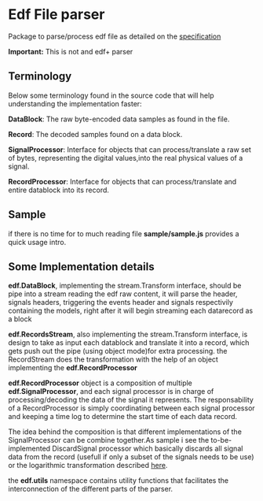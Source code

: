 # Edf File parser

Package to parse/process edf file as detailed on the [specification](http://www.edfplus.info/specs/edf.html) 

**Important:** This is not and edf+ parser

## Terminology

Below some terminology found in the source code that will help understanding the implementation faster:

**DataBlock**: The raw byte-encoded data samples as found in the file.

**Record**: The decoded samples found on a data block.

**SignalProcessor**: Interface for objects that can process/translate a raw set of bytes, representing the digital values,into the real physical values of a signal.

**RecordProcessor**: Interface for objects that can process/translate and entire datablock into its record.

## Sample

if there is no time for to much reading file **sample/sample.js** provides a quick usage intro.

## Some Implementation details

**edf.DataBlock**, implementing the stream.Transform interface, should be pipe into a stream reading the edf raw content, it
will parse the header, signals headers, triggering the events header and signals respectivily containing the models, right after
it will begin streaming each datarecord as a block

**edf.RecordsStream**, also implementing the stream.Transform interface, is design to take as input each datablock and translate
it into a record, which gets push out  the pipe (using object mode)for extra processing. the RecordStream does the transformation with the help
of an object implementing the  **edf.RecordProcessor**

**edf.RecordProcessor** object is a composition of multiple **edf.SignalProcessor**, and each signal processor is in charge of
processing/decoding the data of the signal it represents. The responsability of a RecordProcessor is simply coordinating between
each signal processor and keeping a time log to determine the start time of each data record.

The idea behind the composition is that different implementations of the SignalProcessor can be combine together.As sample i see the to-be-implemented DiscardSignal processor which basically discards all signal data from the record (usefull if only a subset of the signals needs to be use) or the logarithmic transformation described [here](http://www.edfplus.info/specs/edffloat.html).

the **edf.utils** namespace contains utility functions that facilitates the interconnection of the different parts of the parser.



